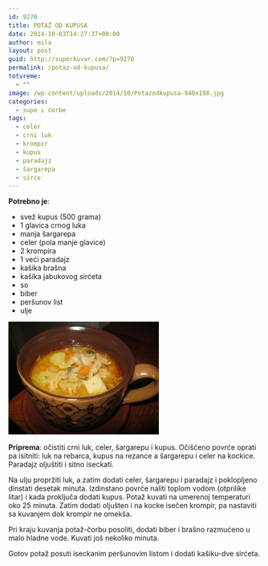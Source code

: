 ```yaml
---
id: 9270
title: POTAŽ OD KUPUSA
date: 2014-10-03T14:27:37+00:00
author: mila
layout: post
guid: http://superkuvar.com/?p=9270
permalink: /potaz-od-kupusa/
totvreme:
  - ""
image: /wp-content/uploads/2014/10/Potazodkupusa-940x198.jpg
categories:
  - supe i čorbe
tags:
  - celer
  - crni luk
  - krompir
  - kupus
  - paradajz
  - šargarepa
  - sirće
---
```

**Potrebno je**:

  * svež kupus (500 grama)
  * 1 glavica crnog luka
  * manja šargarepa
  * celer (pola manje glavice)
  * 2 krompira
  * 1 veći paradajz
  * kašika brašna
  * kašika jabukovog sirćeta
  * so
  * biber
  * peršunov list
  * ulje

[<img class="alignnone size-medium wp-image-9272" src="/wp-content/uploads/2014/10/Potazodkupusa-300x225.jpg" alt="Potazodkupusa" width="300" height="225" />](/wp-content/uploads/2014/10/Potazodkupusa.jpg)

**Priprema**: očistiti crni luk, celer, šargarepu i kupus. Očišćeno povrće oprati pa isitniti: luk na rebarca, kupus na rezance a šargarepu i celer na kockice. Paradajz oljuštiti i sitno iseckati.

Na ulju propržiti luk, a zatim dodati celer, šargarepu i paradajz i poklopljeno dinstati desetak minuta. Izdinstano povrće naliti toplom vodom (otprilike litar) i kada proključa dodati kupus. Potaž kuvati na umerenoj temperaturi oko 25 minuta. Zatim dodati oljušten i na kocke isečen krompir, pa nastaviti sa kuvanjem dok krompir ne omekša.

Pri kraju kuvanja potaž-čorbu posoliti, dodati biber i brašno razmućeno u malo hladne vode. Kuvati još nekoliko minuta.

Gotov potaž posuti iseckanim peršunovim listom i dodati kašiku-dve sirćeta.